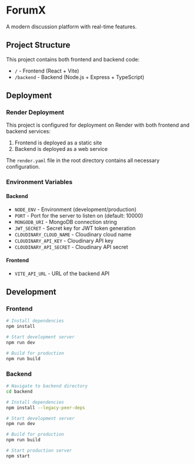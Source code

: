 # ForumX

A modern discussion platform with real-time features.

## Project Structure

This project contains both frontend and backend code:

- `/` - Frontend (React + Vite)
- `/backend` - Backend (Node.js + Express + TypeScript)

## Deployment

### Render Deployment

This project is configured for deployment on Render with both frontend and backend services:

1. Frontend is deployed as a static site
2. Backend is deployed as a web service

The `render.yaml` file in the root directory contains all necessary configuration.

### Environment Variables

#### Backend

- `NODE_ENV` - Environment (development/production)
- `PORT` - Port for the server to listen on (default: 10000)
- `MONGODB_URI` - MongoDB connection string
- `JWT_SECRET` - Secret key for JWT token generation
- `CLOUDINARY_CLOUD_NAME` - Cloudinary cloud name
- `CLOUDINARY_API_KEY` - Cloudinary API key
- `CLOUDINARY_API_SECRET` - Cloudinary API secret

#### Frontend

- `VITE_API_URL` - URL of the backend API

## Development

### Frontend

```bash
# Install dependencies
npm install

# Start development server
npm run dev

# Build for production
npm run build
```

### Backend

```bash
# Navigate to backend directory
cd backend

# Install dependencies
npm install --legacy-peer-deps

# Start development server
npm run dev

# Build for production
npm run build

# Start production server
npm start
```
